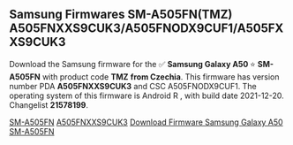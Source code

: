 <h2>Samsung Firmwares SM-A505FN(TMZ) A505FNXXS9CUK3/A505FNODX9CUF1/A505FXXS9CUK3</h2>
Download the Samsung firmware for the ✅ <strong>Samsung Galaxy A50 </strong> ⭐ <strong>SM-A505FN</strong> with product code <strong>TMZ</strong> <strong> from Czechia</strong>. This firmware has version number PDA <strong>A505FNXXS9CUK3</strong> and CSC A505FNODX9CUF1. The operating system of this firmware is Android R , with build date 2021-12-20. Changelist <strong>21578199</strong>.


[SM-A505FN](https://samfirm.shop/samsung/model/SM-A505FN)
[A505FNXXS9CUK3](https://samfirm.shop/samsung/pda/A505FNXXS9CUK3)
[Download Firmware Samsung Galaxy A50 SM-A505FN](https://samfirm.shop/samsung/firmware/483562)

